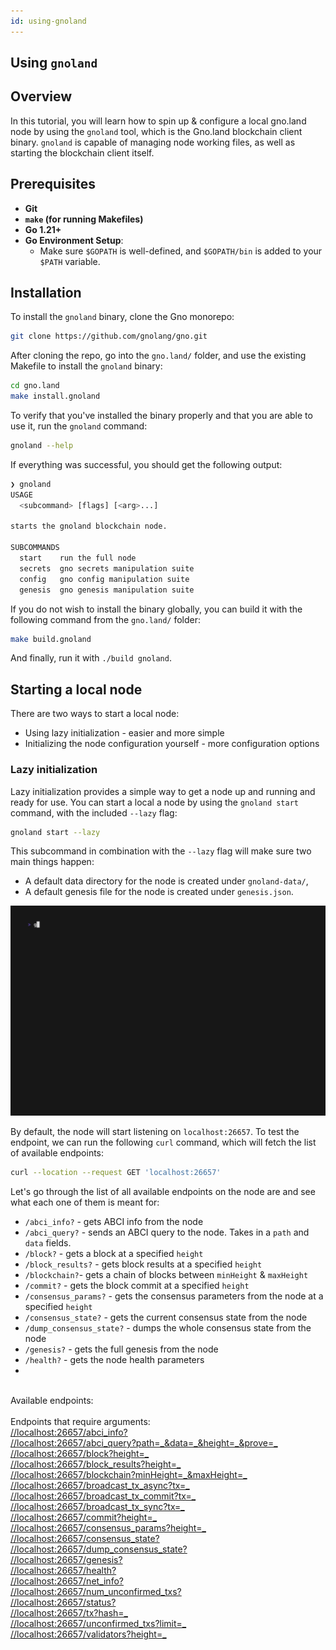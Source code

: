 ```yaml
---
id: using-gnoland
---
```


## Using `gnoland`

## Overview

In this tutorial, you will learn how to spin up & configure a local gno.land 
node by using the `gnoland` tool, which is the Gno.land blockchain client binary.
`gnoland` is capable of managing node working files, as well as starting the
blockchain client itself.

## Prerequisites

- **Git**
- **`make` (for running Makefiles)**
- **Go 1.21+**
- **Go Environment Setup**:
    - Make sure `$GOPATH` is well-defined, and `$GOPATH/bin` is added to your `$PATH` variable.

## Installation

To install the `gnoland` binary, clone the Gno monorepo:

```bash
git clone https://github.com/gnolang/gno.git
```

After cloning the repo, go into the `gno.land/` folder, and use the existing
Makefile to install the `gnoland` binary:

```bash
cd gno.land
make install.gnoland
```

To verify that you've installed the binary properly and that you are able to use
it, run the `gnoland` command:

```bash
gnoland --help
```

If everything was successful, you should get the following output:

```bash
❯ gnoland
USAGE
  <subcommand> [flags] [<arg>...]

starts the gnoland blockchain node.

SUBCOMMANDS
  start    run the full node
  secrets  gno secrets manipulation suite
  config   gno config manipulation suite
  genesis  gno genesis manipulation suite
```

If you do not wish to install the binary globally, you can build it with the
following command from the `gno.land/` folder:

```bash
make build.gnoland
```

And finally, run it with `./build gnoland`.

## Starting a local node

There are two ways to start a local node:
- Using lazy initialization - easier and more simple
- Initializing the node configuration yourself - more configuration options

### Lazy initialization

Lazy initialization provides a simple way to get a node up and running and ready
for use. You can start a local a node by using the `gnoland start` command, with
the included `--lazy` flag:

```bash
gnoland start --lazy
```

This subcommand in combination with the `--lazy` flag will make sure two main
things happen:
- A default data directory for the node is created under `gnoland-data/`,
- A default genesis file for the node is created under `genesis.json`.

![gnoland-start-lazy](../assets/getting-started/using-gnoland/gnoland-start-lazy.gif)

By default, the node will start listening on `localhost:26657`. To test the 
endpoint, we can run the following `curl` command, which will fetch the list of
available endpoints:

```bash
curl --location --request GET 'localhost:26657' 
```

Let's go through the list of all available endpoints on the node are and see what
each one of them is meant for:

- `/abci_info?` - gets ABCI info from the node
- `/abci_query?` - sends an ABCI query to the node. Takes in a `path` and `data` fields.
- `/block?` - gets a block at a specified `height`
- `/block_results?` - gets block results at a specified `height`
- `/blockchain?`- gets a chain of blocks between `minHeight` & `maxHeight`
- `/commit?` - gets the block commit at a specified `height`
- `/consensus_params?` - gets the consensus parameters from the node at a specified `height`
- `/consensus_state?` - gets the current consensus state from the node
- `/dump_consensus_state?` - dumps the whole consensus state from the node
- `/genesis?` - gets the full genesis from the node
- `/health?` - gets the node health parameters
- 


<html>

<body><br>Available endpoints:<br><br>Endpoints that require arguments:<br><a
        href="//localhost:26657/abci_info?">//localhost:26657/abci_info?</a></br><a
        href="//localhost:26657/abci_query?path=_&data=_&height=_&prove=_">//localhost:26657/abci_query?path=_&data=_&height=_&prove=_</a></br><a
        href="//localhost:26657/block?height=_">//localhost:26657/block?height=_</a></br><a
        href="//localhost:26657/block_results?height=_">//localhost:26657/block_results?height=_</a></br><a
        href="//localhost:26657/blockchain?minHeight=_&maxHeight=_">//localhost:26657/blockchain?minHeight=_&maxHeight=_</a></br><a
        href="//localhost:26657/broadcast_tx_async?tx=_">//localhost:26657/broadcast_tx_async?tx=_</a></br><a
        href="//localhost:26657/broadcast_tx_commit?tx=_">//localhost:26657/broadcast_tx_commit?tx=_</a></br><a
        href="//localhost:26657/broadcast_tx_sync?tx=_">//localhost:26657/broadcast_tx_sync?tx=_</a></br><a
        href="//localhost:26657/commit?height=_">//localhost:26657/commit?height=_</a></br><a
        href="//localhost:26657/consensus_params?height=_">//localhost:26657/consensus_params?height=_</a></br><a
        href="//localhost:26657/consensus_state?">//localhost:26657/consensus_state?</a></br><a
        href="//localhost:26657/dump_consensus_state?">//localhost:26657/dump_consensus_state?</a></br><a
        href="//localhost:26657/genesis?">//localhost:26657/genesis?</a></br><a
        href="//localhost:26657/health?">//localhost:26657/health?</a></br><a
        href="//localhost:26657/net_info?">//localhost:26657/net_info?</a></br><a
        href="//localhost:26657/num_unconfirmed_txs?">//localhost:26657/num_unconfirmed_txs?</a></br><a
        href="//localhost:26657/status?">//localhost:26657/status?</a></br><a
        href="//localhost:26657/tx?hash=_">//localhost:26657/tx?hash=_</a></br><a
        href="//localhost:26657/unconfirmed_txs?limit=_">//localhost:26657/unconfirmed_txs?limit=_</a></br><a
        href="//localhost:26657/validators?height=_">//localhost:26657/validators?height=_</a></br></body>
</html>





